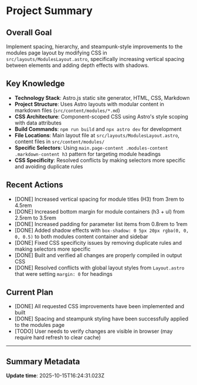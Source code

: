 # Project Summary

## Overall Goal
Implement spacing, hierarchy, and steampunk-style improvements to the modules page layout by modifying CSS in `src/layouts/ModulesLayout.astro`, specifically increasing vertical spacing between elements and adding depth effects with shadows.

## Key Knowledge
- **Technology Stack**: Astro.js static site generator, HTML, CSS, Markdown
- **Project Structure**: Uses Astro layouts with modular content in markdown files (`src/content/modules/*.md`)
- **CSS Architecture**: Component-scoped CSS using Astro's style scoping with data attributes
- **Build Commands**: `npm run build` and `npx astro dev` for development
- **File Locations**: Main layout file at `src/layouts/ModulesLayout.astro`, content files in `src/content/modules/`
- **Specific Selectors**: Using `main.page-content .modules-content .markdown-content h3` pattern for targeting module headings
- **CSS Specificity**: Resolved conflicts by making selectors more specific and avoiding duplicate rules

## Recent Actions
- [DONE] Increased vertical spacing for module titles (H3) from 3rem to 4.5rem 
- [DONE] Increased bottom margin for module containers (h3 + ul) from 2.5rem to 3.5rem
- [DONE] Increased padding for parameter list items from 0.8rem to 1rem
- [DONE] Added shadow effects with `box-shadow: 0 5px 20px rgba(0, 0, 0, 0.5)` to both modules content container and sidebar
- [DONE] Fixed CSS specificity issues by removing duplicate rules and making selectors more specific
- [DONE] Built and verified all changes are properly compiled in output CSS
- [DONE] Resolved conflicts with global layout styles from `Layout.astro` that were setting `margin: 0` for headings

## Current Plan
- [DONE] All requested CSS improvements have been implemented and built
- [DONE] Spacing and steampunk styling have been successfully applied to the modules page
- [TODO] User needs to verify changes are visible in browser (may require hard refresh to clear cache)

---

## Summary Metadata
**Update time**: 2025-10-15T16:24:31.023Z 
